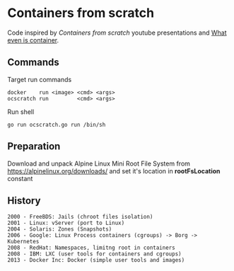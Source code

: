 # Containers from scratch

Code inspired by _Containers from scratch_ youtube presentations and [What even is container](https://jvns.ca/blog/2016/10/10/what-even-is-a-container/).

## Commands

Target run commands

    docker    run <image> <cmd> <args>
    ocscratch run         <cmd> <args>

Run shell

    go run ocscratch.go run /bin/sh

## Preparation

Download and unpack Alpine Linux Mini Root File System from https://alpinelinux.org/downloads/
and set it's location in **rootFsLocation** constant

## History

    2000 - FreeBDS: Jails (chroot files isolation)
    2001 - Linux: vServer (port to Linux)
    2004 - Solaris: Zones (Snapshots)
    2006 - Google: Linux Process containers (cgroups) -> Borg -> Kubernetes
    2008 - RedHat: Namespaces, limitng root in containers
    2008 - IBM: LXC (user tools for containers and cgroups)
    2013 - Docker Inc: Docker (simple user tools and images)